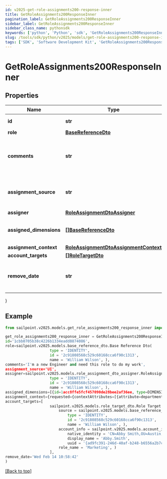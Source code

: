 ```yaml
---
id: v2025-get-role-assignments200-response-inner
title: GetRoleAssignments200ResponseInner
pagination_label: GetRoleAssignments200ResponseInner
sidebar_label: GetRoleAssignments200ResponseInner
sidebar_class_name: pythonsdk
keywords: ['python', 'Python', 'sdk', 'GetRoleAssignments200ResponseInner', 'V2025GetRoleAssignments200ResponseInner'] 
slug: /tools/sdk/python/v2025/models/get-role-assignments200-response-inner
tags: ['SDK', 'Software Development Kit', 'GetRoleAssignments200ResponseInner', 'V2025GetRoleAssignments200ResponseInner']
---
```


# GetRoleAssignments200ResponseInner


## Properties

Name | Type | Description | Notes
------------ | ------------- | ------------- | -------------
**id** | **str** | Assignment Id | [optional] 
**role** | [**BaseReferenceDto**](base-reference-dto) |  | [optional] 
**comments** | **str** | Comments added by the user when the assignment was made | [optional] 
**assignment_source** | **str** | Source describing how this assignment was made | [optional] 
**assigner** | [**RoleAssignmentDtoAssigner**](role-assignment-dto-assigner) |  | [optional] 
**assigned_dimensions** | [**[]BaseReferenceDto**](base-reference-dto) | Dimensions assigned related to this role | [optional] 
**assignment_context** | [**RoleAssignmentDtoAssignmentContext**](role-assignment-dto-assignment-context) |  | [optional] 
**account_targets** | [**[]RoleTargetDto**](role-target-dto) |  | [optional] 
**remove_date** | **str** | Date that the assignment will be removed | [optional] 
}

## Example

```python
from sailpoint.v2025.models.get_role_assignments200_response_inner import GetRoleAssignments200ResponseInner

get_role_assignments200_response_inner = GetRoleAssignments200ResponseInner(
id='1cbb0705b38c4226b1334eadd8874086',
role=sailpoint.v2025.models.base_reference_dto.Base Reference Dto(
                    type = 'IDENTITY', 
                    id = '2c91808568c529c60168cca6f90c1313', 
                    name = 'William Wilson', ),
comments='I'm a new Engineer and need this role to do my work',
assignment_source='UI',
assigner=sailpoint.v2025.models.role_assignment_dto_assigner.RoleAssignmentDto_assigner(
                    type = 'IDENTITY', 
                    id = '2c91808568c529c60168cca6f90c1313', 
                    name = 'William Wilson', ),
assigned_dimensions=[{id=1acc8ffe5fcf457090de28bee2af36ee, type=DIMENSION, name=Northeast region}],
assignment_context={requested={contextAttributes=[{attribute=department, value=Engineering, derived=false}]}, matched=[{id=e7697a1e96d04db1ac7b0f4544915d2c, type=DIMENSION, name=Engineer}], computedDate=Wed Feb 14 10:58:42},
account_targets=[
                    sailpoint.v2025.models.role_target_dto.Role Target Dto(
                        source = sailpoint.v2025.models.base_reference_dto.Base Reference Dto(
                            type = 'IDENTITY', 
                            id = '2c91808568c529c60168cca6f90c1313', 
                            name = 'William Wilson', ), 
                        account_info = sailpoint.v2025.models.account_info_dto.Account Info Dto(
                            native_identity = 'CN=Abby Smith,OU=Austin,OU=Americas,OU=Demo,DC=seri,DC=acme,DC=com', 
                            display_name = 'Abby.Smith', 
                            uuid = '{ad9fc391-246d-40af-b248-b6556a2b7c01}', ), 
                        role_name = 'Marketing', )
                    ],
remove_date='Wed Feb 14 10:58:42'
)

```
[[Back to top]](#) 

